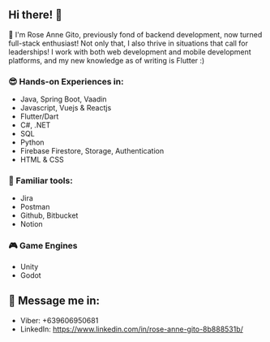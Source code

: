 ## Hi there! 👋

🌹 I'm Rose Anne Gito, previously fond of backend development, now turned full-stack enthusiast! Not only that, I also thrive in situations that call for leaderships! I work with both web development and mobile development platforms, and my new knowledge as of writing is Flutter :)

### 😎 Hands-on Experiences in:
- Java, Spring Boot, Vaadin
- Javascript, Vuejs & Reactjs
- Flutter/Dart
- C#, .NET
- SQL
- Python
- Firebase Firestore, Storage, Authentication
- HTML & CSS

### 🔬 Familiar tools:
- Jira
- Postman
- Github, Bitbucket
- Notion

### 🎮 Game Engines
- Unity
- Godot

## 📩 Message me in:
 - Viber: +639606950681
 - LinkedIn: https://www.linkedin.com/in/rose-anne-gito-8b888531b/






<!--
**Rosie04102003/Rosie04102003** is a ✨ _special_ ✨ repository because its `README.md` (this file) appears on your GitHub profile.

Here are some ideas to get you started:

- 🔭 I’m currently working on ...
- 🌱 I’m currently learning ...
- 👯 I’m looking to collaborate on ...
- 🤔 I’m looking for help with ...
- 💬 Ask me about ...
- 📫 How to reach me: ...
- 😄 Pronouns: ...
- ⚡ Fun fact: ...
-->
